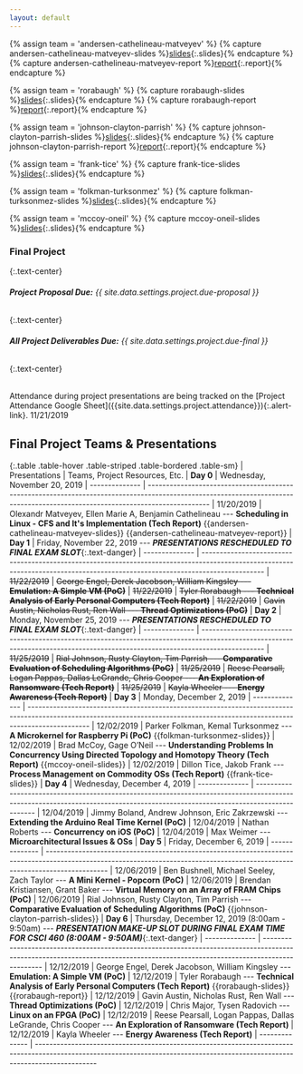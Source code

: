 ```yaml
---
layout: default
---
```

<!--
{% for f in site.static_files %}
{% if f.path contains 'team-' %}
{{f.path}}
{% endif %}
{% endfor %}
 -->

<!-- Variables -->

{% assign team = 'andersen-cathelineau-matveyev' %}
{% capture andersen-cathelineau-matveyev-slides %}[slides]({{site.baseurl}}/project/team-{{team}}/slides.pdf){:.slides}{% endcapture %}
{% capture andersen-cathelineau-matveyev-report %}[report]({{site.baseurl}}/project/team-{{team}}/report.pdf){:.report}{% endcapture %}

{% assign team = 'rorabaugh' %}
{% capture rorabaugh-slides %}[slides]({{site.baseurl}}/project/team-{{team}}/slides.pdf){:.slides}{% endcapture %}
{% capture rorabaugh-report %}[report]({{site.baseurl}}/project/team-{{team}}/report.pdf){:.report}{% endcapture %}
<!-- {% capture {{team}}-code %}[code](){:.code}{% endcapture %} -->

{% assign team = 'johnson-clayton-parrish' %}
{% capture johnson-clayton-parrish-slides %}[slides]({{site.baseurl}}/project/team-{{team}}/slides.pdf){:.slides}{% endcapture %}
{% capture johnson-clayton-parrish-report %}[report]({{site.baseurl}}/project/team-{{team}}/report.pdf){:.report}{% endcapture %}
<!-- {% capture {{team}}-code %}[code](){:.code}{% endcapture %} -->

{% assign team = 'frank-tice' %}
{% capture frank-tice-slides %}[slides]({{site.baseurl}}/project/team-{{team}}/slides.pdf){:.slides}{% endcapture %}

{% assign team = 'folkman-turksonmez' %}
{% capture folkman-turksonmez-slides %}[slides]({{site.baseurl}}/project/team-{{team}}/slides.pdf){:.slides}{% endcapture %}

{% assign team = 'mccoy-oneil' %}
{% capture mccoy-oneil-slides %}[slides]({{site.baseurl}}/project/team-{{team}}/slides.pdf){:.slides}{% endcapture %}


### **Final Project**
{:.text-center}

###### ***Project Proposal Due:*** *{{ site.data.settings.project.due-proposal }}*
{:.text-center}

###### ***All Project Deliverables Due:*** *{{ site.data.settings.project.due-final }}*
{:.text-center}

<br/>

<div class="announcement" markdown="1">
Attendance during project presentations are being tracked on the [Project Attendance Google Sheet]({{site.data.settings.project.attendance}}){:.alert-link}.
<span class="timestamp">11/21/2019</span>
</div>

## Final Project Teams & Presentations

{:.table .table-hover .table-striped .table-bordered .table-sm}
| Presentations  | Teams, Project Resources, Etc.
| **Day 0**      | <span class="note">Wednesday, November 20, 2019</span>
| -------------- | -----------------------------------------------------------------------------------------------------------------------------------------------------------------------------
| 11/20/2019     | Olexandr Matveyev, Ellen Marie A,  Benjamin Cathelineau --- **Scheduling in Linux - CFS and It's Implementation (Tech Report)** {{andersen-cathelineau-matveyev-slides}} {{andersen-cathelineau-matveyev-report}}
| **Day 1**      | <span class="note">Friday, November 22, 2019</span> --- _**PRESENTATIONS RESCHEDULED TO FINAL EXAM SLOT**_{:.text-danger}
| -------------- | -----------------------------------------------------------------------------------------------------------------------------------------------------------------------------
| ~~11/22/2019~~ | ~~George Engel, Derek Jacobson, William Kingsley --- **Emulation: A Simple VM (PoC)**~~
| ~~11/22/2019~~ | ~~Tyler Rorabaugh --- **Technical Analysis of Early Personal Computers (Tech Report)**~~
| ~~11/22/2019~~ | ~~Gavin Austin, Nicholas Rust, Ren Wall --- **Thread Optimizations (PoC)**~~
| **Day 2**      | <span class="note">Monday, November 25, 2019</span>  --- _**PRESENTATIONS RESCHEDULED TO FINAL EXAM SLOT**_{:.text-danger}
| -------------- | -----------------------------------------------------------------------------------------------------------------------------------------------------------------------------
| ~~11/25/2019~~ | ~~Rial Johnson, Rusty Clayton, Tim Parrish --- **Comparative Evaluation of Scheduling Algorithms (PoC)**~~
| ~~11/25/2019~~ | ~~Reese Pearsall, Logan Pappas, Dallas LeGrande, Chris Cooper --- **An Exploration of Ransomware (Tech Report)**~~
| ~~11/25/2019~~ | ~~Kayla Wheeler --- **Energy Awareness (Tech Report)**~~
| **Day 3**      | <span class="note">Monday, December 2, 2019</span>
| -------------- | -----------------------------------------------------------------------------------------------------------------------------------------------------------------------------
| 12/02/2019     | Parker Folkman, Kemal Turksonmez --- **A Microkernel for Raspberry Pi (PoC)** {{folkman-turksonmez-slides}}
| 12/02/2019     | Brad McCoy, Gage O’Neil --- **Understanding Problems In Concurrency Using Directed Topology and Homotopy Theory (Tech Report)** {{mccoy-oneil-slides}}
| 12/02/2019     | Dillon Tice, Jakob Frank --- **Process Management on Commodity OSs (Tech Report)** {{frank-tice-slides}}
| **Day 4**      | <span class="note">Wednesday, December 4, 2019</span>
| -------------- | -----------------------------------------------------------------------------------------------------------------------------------------------------------------------------
| 12/04/2019     | Jimmy Boland, Andrew Johnson, Eric Zakrzewski --- **Extending the Arduino Real Time Kernel (PoC)**
| 12/04/2019     | Nathan Roberts --- **Concurrency on iOS (PoC)**
| 12/04/2019     | Max Weimer --- **Microarchitectural Issues & OSs**
| **Day 5**      | <span class="note">Friday, December 6, 2019</span>
| -------------- | -----------------------------------------------------------------------------------------------------------------------------------------------------------------------------
| 12/06/2019     | Ben Bushnell, Michael Seeley, Zach Taylor --- **A Mini Kernel - Popcorn (PoC)**
| 12/06/2019     | Brendan Kristiansen, Grant Baker --- **Virtual Memory on an Array of FRAM Chips (PoC)**
| 12/06/2019     | Rial Johnson, Rusty Clayton, Tim Parrish --- **Comparative Evaluation of Scheduling Algorithms (PoC)** {{johnson-clayton-parrish-slides}}
| **Day 6**      | <span class="note">Thursday, December 12, 2019 (8:00am - 9:50am)</span> --- _**PRESENTATION MAKE-UP SLOT DURING FINAL EXAM TIME FOR CSCI 460 (8:00AM - 9:50AM)**_{:.text-danger}
| -------------- | -----------------------------------------------------------------------------------------------------------------------------------------------------------------------------
| 12/12/2019     | George Engel, Derek Jacobson, William Kingsley --- **Emulation: A Simple VM (PoC)**
| 12/12/2019     | Tyler Rorabaugh --- **Technical Analysis of Early Personal Computers (Tech Report)** {{rorabaugh-slides}} {{rorabaugh-report}}
| 12/12/2019     | Gavin Austin, Nicholas Rust, Ren Wall --- **Thread Optimizations (PoC)**
| 12/12/2019     | Chris Major, Tysen Radovich --- **Linux on an FPGA (PoC)**
| 12/12/2019     | Reese Pearsall, Logan Pappas, Dallas LeGrande, Chris Cooper --- **An Exploration of Ransomware (Tech Report)**
| 12/12/2019     | Kayla Wheeler --- **Energy Awareness (Tech Report)**
| -------------- | -----------------------------------------------------------------------------------------------------------------------------------------------------------------------------
